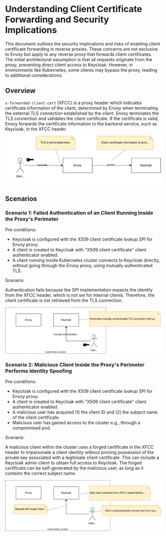 <!-- Note for contributors: -->
<!-- The images in this document are drawn in https://app.diagrams.net/. -->
<!-- To edit the images in the editor to see the original vector diagram. -->
<!-- When saving the updated diagram, remember include copy of the original diagram -->

# Understanding Client Certificate Forwarding and Security Implications

This document outlines the security implications and risks of enabling client certificate forwarding in reverse proxies.
These concerns are not exclusive to Envoy but apply to any reverse proxy that forwards client certificates.
The initial architectural assumption is that all requests originate from the proxy, preventing direct client access to Keycloak.
However, in environments like Kubernetes, some clients may bypass the proxy, leading to additional considerations.


## Overview

`x-forwarded-client-cert` (XFCC) is a proxy header which indicates certificate information of the client, determined by Envoy when terminating the external TLS connection established by the client.
Envoy terminates the TLS connection and validates the client certificate.
If the certificate is valid, Envoy forwards the certificate information to the backend service, such as Keycloak, in the XFCC header.

![image](assets/xfcc-intro.drawio.svg)


## Scenarios

### Scenario 1: Failed Authentication of an Client Running Inside the Proxy's Perimeter

Pre-conditions:

* Keycloak is configured with the X509 client certificate lookup SPI for Envoy proxy.
* A client is created to Keycloak with "X509 client certificate" client authenticator enabled.
* A client running inside Kubernetes cluster connects to Keycloak directly, without going through the Envoy proxy, using mutually authenticated TLS.

Scenario:

Authentication fails because the SPI implementation expects the identity from the XFCC header, which is not set for internal clients.
Therefore, the client certificate is not retrieved from the TLS connection.

![image](assets/xfcc-scenario-1.drawio.svg)

### Scenario 2: Malicious Client Inside the Proxy's Perimeter Performs Identity Spoofing

Pre-conditions:

* Keycloak is configured with the X509 client certificate lookup SPI for Envoy proxy.
* A client is created to Keycloak with "X509 client certificate" client authenticator enabled.
* A malicious user has acquired (1) the client ID and (2) the subject name of the client certificate.
* Malicious user has gained access to the cluster e.g., through a compromised pod.

Scenario:

A malicious client within the cluster uses a forged certificate in the XFCC header to impersonate a client identity without proving possession of the private key associated with a legitimate client certificate.
This can include a Keycloak admin client to obtain full access to Keycloak.
The forged certificate can be self-generated by the malicious user, as long as it contains the correct subject name.

![image](assets/xfcc-scenario-2.drawio.svg)

